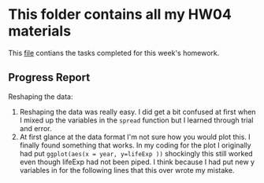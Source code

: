 # This folder contains all my HW04 materials



This [file](https://github.com/Jenncscampbell/STAT545-hw-Campbell-Jennifer/blob/master/hw03/hw3_gapminder_exploration.md) contians the tasks completed for this week's homework.




## Progress Report
Reshaping the data: 
1. Reshaping the data was really easy. I did get a bit confused at first when I mixed up the variables in the `spread` function but I learned through trial and error. 
2. At first glance at the data format I'm not sure how you would plot this. I finally found something that works. In my coding for the plot I originally had put `ggplot(aes(x = year, y=lifeExp ))` shockingly this still worked even though lifeExp had not been piped. I think because I had put new y variables in for the following lines that this over wrote my mistake.